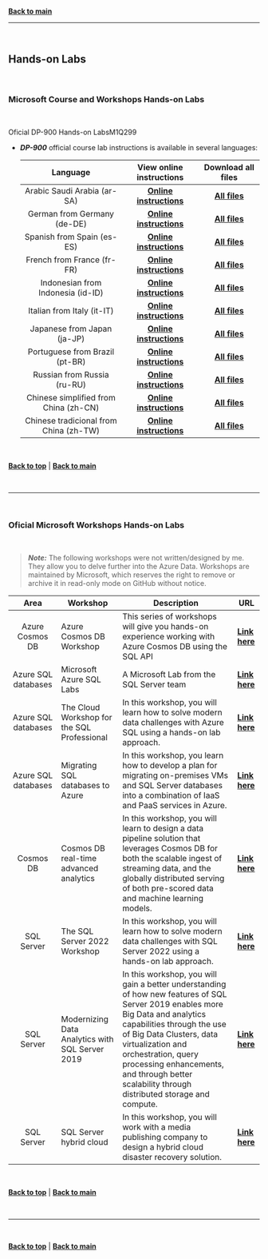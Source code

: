 <br/>

[**Back to main**](./README.md)

---

<br/>

<a id="hands-on-labs" />

## Hands-on Labs

<br/>

### Microsoft Course and Workshops Hands-on Labs

<br/>

Oficial DP-900 Hands-on LabsM1Q299

* ***DP-900*** official course lab instructions is available in several languages:
    
    | Language | View online instructions | Download all files| 
    | :---: | :---: | :---: | 
    | Arabic Saudi Arabia (ar-SA)    | [**Online instructions**](https://microsoftlearning.github.io/DP-900T00A-Azure-Data-Fundamentals.ar-sa/) | [**All files**](https://github.com/MicrosoftLearning/DP-900T00A-Azure-Data-Fundamentals.ar-sa) | 
    | German from Germany (de-DE)     | [**Online instructions**](https://microsoftlearning.github.io/DP-900T00A-Azure-Data-Fundamentals.de-de/) | [**All files**](https://github.com/MicrosoftLearning/DP-900T00A-Azure-Data-Fundamentals.de-de) | 
    | Spanish from Spain (es-ES)       | [**Online instructions**](https://microsoftlearning.github.io/DP-900T00A-Azure-Data-Fundamentals.es-es/) | [**All files**](https://github.com/MicrosoftLearning/DP-900T00A-Azure-Data-Fundamentals.es-es) | 
    | French from France (fr-FR)      | [**Online instructions**](https://microsoftlearning.github.io/DP-900T00A-Azure-Data-Fundamentals.fr-fr/) | [**All files**](https://github.com/MicrosoftLearning/DP-900T00A-Azure-Data-Fundamentals.fr-fr) |
    | Indonesian from Indonesia (id-ID) | [**Online instructions**](https://microsoftlearning.github.io/DP-900T00A-Azure-Data-Fundamentals.id-id/) | [**All files**](https://github.com/MicrosoftLearning/DP-900T00A-Azure-Data-Fundamentals.id-id) |
    | Italian from Italy (it-IT)     | [**Online instructions**](https://microsoftlearning.github.io/DP-900T00A-Azure-Data-Fundamentals.it-it/) | [**All files**](https://github.com/MicrosoftLearning/DP-900T00A-Azure-Data-Fundamentals.it-it) |
    | Japanese from Japan (ja-JP)     | [**Online instructions**](https://microsoftlearning.github.io/DP-900T00A-Azure-Data-Fundamentals.ja-jp/) | [**All files**](https://github.com/MicrosoftLearning/DP-900T00A-Azure-Data-Fundamentals.ja-jp) |
    | Portuguese from Brazil (pt-BR)    | [**Online instructions**](https://microsoftlearning.github.io/DP-900T00A-Azure-Data-Fundamentals.pt-br/) | [**All files**](https://github.com/MicrosoftLearning/DP-900T00A-Azure-Data-Fundamentals.pt-br) |
    | Russian from Russia (ru-RU)     | [**Online instructions**](https://microsoftlearning.github.io/DP-900T00A-Azure-Data-Fundamentals.ru-ru/) | [**All files**](https://github.com/MicrosoftLearning/DP-900T00A-Azure-Data-Fundamentals.ru-ru) | 
    | Chinese simplified from China (zh-CN) | [**Online instructions**](https://microsoftlearning.github.io/DP-900T00A-Azure-Data-Fundamentals.zh-cn/) | [**All files**](https://github.com/MicrosoftLearning/DP-900T00A-Azure-Data-Fundamentals.zh-cn) |
    | Chinese tradicional from China (zh-TW) | [**Online instructions**](https://microsoftlearning.github.io/DP-900T00A-Azure-Data-Fundamentals.zh-tw/) | [**All files**](https://github.com/MicrosoftLearning/DP-900T00A-Azure-Data-Fundamentals.zh-tw) | 




<br/>

[**Back to top**](#top) | [**Back to main**](README.md)

<br/>


<!-- 

---

<br/>


<a id="softwarelist" />

### Software List for Hands-on Labs

<br/>

Required software to run the course and workshop hands-on labs available [**here**](./Lab-Setup.md)

<br/>

[**Back to top**](#top) | [**Back to main**](README.md)

<br/>

--> 



---

<br/>

### Oficial Microsoft Workshops Hands-on Labs

<br/>

> ***Note:*** The following workshops were not written/designed by me. They allow you to delve further into the Azure Data. Workshops are maintained by Microsoft, which reserves the right to remove or archive it in read-only mode on GitHub without notice.

| Area  | Workshop  | Description | URL | 
| :---: | --- | --- | --- | 
| Azure Cosmos DB | Azure Cosmos DB Workshop | This series of workshops will give you hands-on experience working with Azure Cosmos DB using the SQL API|  [**Link here**](https://azurecosmosdb.github.io/CosmosDBWorkshops/)  |
| Azure SQL databases | Microsoft Azure SQL Labs | A Microsoft Lab from the SQL Server team | [**Link here**](https://github.com/microsoft/sqlworkshops-azuresqllabs)  |
| Azure SQL databases | The Cloud Workshop for the SQL Professional | In this workshop, you will learn how to solve modern data challenges with Azure SQL using a hands-on lab approach. | [**Link here**](https://github.com/microsoft/cloudsqlworkshop)  |
| Azure SQL databases | Migrating SQL databases to Azure | In this workshop, you learn how to develop a plan for migrating on-premises VMs and SQL Server databases into a combination of IaaS and PaaS services in Azure. | [**Link here**](https://github.com/microsoft/MCW-Migrating-SQL-databases-to-Azure)  |
| Cosmos DB   | Cosmos DB real-time advanced analytics | In this workshop, you will learn to design a data pipeline solution that leverages Cosmos DB for both the scalable ingest of streaming data, and the globally distributed serving of both pre-scored data and machine learning models. | [**Link here**](https://github.com/Microsoft/MCW-Cosmos-DB-Real-Time-Advanced-Analytics)  |
| SQL Server | The SQL Server 2022 Workshop | In this workshop, you will learn how to solve modern data challenges with SQL Server 2022 using a hands-on lab approach. | [**Link here**](https://github.com/microsoft/sqlworkshops-sql2022workshop)  |
| SQL Server | Modernizing Data Analytics with SQL Server 2019 | In this workshop, you will gain a better understanding of how new features of SQL Server 2019 enables more Big Data and analytics capabilities through the use of Big Data Clusters, data virtualization and orchestration, query processing enhancements, and through better scalability through distributed storage and compute. | [**Link here**](https://github.com/Microsoft/MCW-Modernizing-Data-Analytics-with-SQL-Server-2019)  |
| SQL Server  | SQL Server hybrid cloud  | In this workshop, you will work with a media publishing company to design a hybrid cloud disaster recovery solution. | [**Link here**](https://github.com/Microsoft/MCW-SQL-Server-hybrid-cloud)  |



<br/>

[**Back to top**](#top) | [**Back to main**](README.md)

<br/>



---

<br/>

[**Back to top**](#top) | [**Back to main**](README.md)
